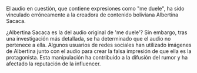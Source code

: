 El audio en cuestión, que contiene expresiones como "me duele", ha sido vinculado erróneamente a la creadora de contenido boliviana Albertina Sacaca.

¿Albertina Sacaca es la del audio original de 'me duele'?
Sin embargo, tras una investigación más detallada, se ha determinado que el audio no pertenece a ella. Algunos usuarios de redes sociales han utilizado imágenes de Albertina junto con el audio para crear la falsa impresión de que ella es la protagonista. Esta manipulación ha contribuido a la difusión del rumor y ha afectado la reputación de la influencer.
